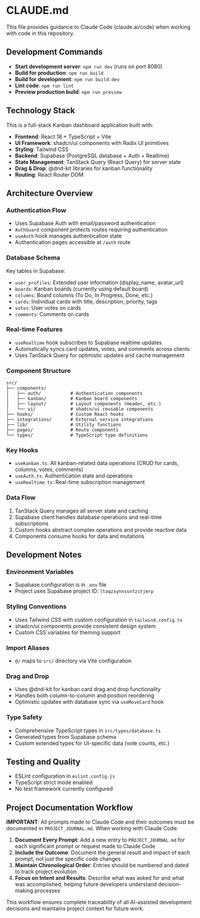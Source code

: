 # CLAUDE.md

This file provides guidance to Claude Code (claude.ai/code) when working with code in this repository.

## Development Commands

- **Start development server**: `npm run dev` (runs on port 8080)
- **Build for production**: `npm run build`
- **Build for development**: `npm run build:dev`
- **Lint code**: `npm run lint`
- **Preview production build**: `npm run preview`

## Technology Stack

This is a full-stack Kanban dashboard application built with:
- **Frontend**: React 18 + TypeScript + Vite
- **UI Framework**: shadcn/ui components with Radix UI primitives
- **Styling**: Tailwind CSS
- **Backend**: Supabase (PostgreSQL database + Auth + Realtime)
- **State Management**: TanStack Query (React Query) for server state
- **Drag & Drop**: @dnd-kit libraries for kanban functionality
- **Routing**: React Router DOM

## Architecture Overview

### Authentication Flow
- Uses Supabase Auth with email/password authentication
- `AuthGuard` component protects routes requiring authentication
- `useAuth` hook manages authentication state
- Authentication pages accessible at `/auth` route

### Database Schema
Key tables in Supabase:
- `user_profiles`: Extended user information (display_name, avatar_url)
- `boards`: Kanban boards (currently using default board)
- `columns`: Board columns (To Do, In Progress, Done, etc.)
- `cards`: Individual cards with title, description, priority, tags
- `votes`: User votes on cards
- `comments`: Comments on cards

### Real-time Features
- `useRealtime` hook subscribes to Supabase realtime updates
- Automatically syncs card updates, votes, and comments across clients
- Uses TanStack Query for optimistic updates and cache management

### Component Structure
```
src/
├── components/
│   ├── auth/           # Authentication components
│   ├── kanban/         # Kanban board components
│   ├── layout/         # Layout components (Header, etc.)
│   └── ui/             # shadcn/ui reusable components
├── hooks/              # Custom React hooks
├── integrations/       # External service integrations
├── lib/                # Utility functions
├── pages/              # Route components
└── types/              # TypeScript type definitions
```

### Key Hooks
- `useKanban.ts`: All kanban-related data operations (CRUD for cards, columns, votes, comments)
- `useAuth.ts`: Authentication state and operations
- `useRealtime.ts`: Real-time subscription management

### Data Flow
1. TanStack Query manages all server state and caching
2. Supabase client handles database operations and real-time subscriptions
3. Custom hooks abstract complex operations and provide reactive data
4. Components consume hooks for data and mutations

## Development Notes

### Environment Variables
- Supabase configuration is in `.env` file
- Project uses Supabase project ID: `ltaqzxynnssnfzstjmrp`

### Styling Conventions
- Uses Tailwind CSS with custom configuration in `tailwind.config.ts`
- shadcn/ui components provide consistent design system
- Custom CSS variables for theming support

### Import Aliases
- `@/` maps to `src/` directory via Vite configuration

### Drag and Drop
- Uses @dnd-kit for kanban card drag and drop functionality
- Handles both column-to-column and position reordering
- Optimistic updates with database sync via `useMoveCard` hook

### Type Safety
- Comprehensive TypeScript types in `src/types/database.ts`
- Generated types from Supabase schema
- Custom extended types for UI-specific data (vote counts, etc.)

## Testing and Quality

- ESLint configuration in `eslint.config.js`
- TypeScript strict mode enabled
- No test framework currently configured

## Project Documentation Workflow

**IMPORTANT**: All prompts made to Claude Code and their outcomes must be documented in `PROJECT_JOURNAL.md`. When working with Claude Code:

1. **Document Every Prompt**: Add a new entry to `PROJECT_JOURNAL.md` for each significant prompt or request made to Claude Code
2. **Include the Outcome**: Document the general result and impact of each prompt, not just the specific code changes
3. **Maintain Chronological Order**: Entries should be numbered and dated to track project evolution
4. **Focus on Intent and Results**: Describe what was asked for and what was accomplished, helping future developers understand decision-making processes

This workflow ensures complete traceability of all AI-assisted development decisions and maintains project context for future work.